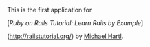 

This is the first application for

[*Ruby on Rails Tutorial: Learn Rails by Example*]

(http://railstutorial.org/)
by [Michael Hartl](http://michaelhartl.com/).
